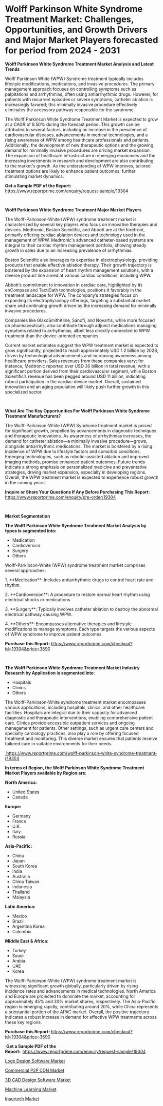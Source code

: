 <p><h1>Wolff Parkinson White Syndrome Treatment Market: Challenges, Opportunities, and Growth Drivers and Major Market Players forecasted for period from 2024 - 2031</h1></p><p><strong>Wolff Parkinson White Syndrome Treatment Market Analysis and Latest Trends</strong></p>
<p><p>Wolff Parkinson White (WPW) Syndrome treatment typically includes lifestyle modifications, medications, and invasive procedures. The primary management approach focuses on controlling symptoms such as palpitations and arrhythmias, often using antiarrhythmic drugs. However, for patients with recurrent episodes or severe symptoms, catheter ablation is increasingly favored; this minimally invasive procedure effectively eliminates the accessory pathway responsible for the syndrome.</p><p>The Wolff Parkinson White Syndrome Treatment Market is expected to grow at a CAGR of 8.50% during the forecast period. This growth can be attributed to several factors, including an increase in the prevalence of cardiovascular diseases, advancements in medical technologies, and a rising awareness of WPW among healthcare professionals and patients. Additionally, the development of new therapeutic options and the growing demand for minimally invasive procedures are driving market expansion. The expansion of healthcare infrastructure in emerging economies and the increasing investments in research and development are also contributing to the market's growth. As the understanding of WPW improves, tailored treatment options are likely to enhance patient outcomes, further stimulating market dynamics.</p></p>
<p><strong>Get a Sample PDF of the Report:&nbsp;</strong> <a href="https://www.reportprime.com/enquiry/request-sample/19304?utm_campaign=1862&utm_medium=2&utm_source=Github&utm_content=ia&utm_term=22112024&utm_id=wolff-parkinson-white-syndrome-treatment">https://www.reportprime.com/enquiry/request-sample/19304</a></p>
<p>&nbsp;</p>
<p><strong>Wolff Parkinson White Syndrome Treatment Major Market Players</strong></p>
<p><p>The Wolff-Parkinson-White (WPW) syndrome treatment market is characterized by several key players who focus on innovative therapies and devices. Medtronic, Boston Scientific, and Abbott are at the forefront, primarily offering cardiac ablation devices and technology used in the management of WPW. Medtronic's advanced catheter-based systems are integral to their cardiac rhythm management portfolio, showing steady growth in sales due to an increasing prevalence of arrhythmias.</p><p>Boston Scientific also leverages its expertise in electrophysiology, providing products that enable effective ablation therapy. Their growth trajectory is bolstered by the expansion of heart rhythm management solutions, with a diverse product line aimed at various cardiac conditions, including WPW.</p><p>Abbott’s commitment to innovation in cardiac care, highlighted by its enCompass and TactiCath technologies, positions it favorably in the treatment landscape for WPW. The company’s strategies focus on expanding its electrophysiology offerings, targeting a substantial market share and continuing growth driven by the increasing demand for minimally invasive procedures.</p><p>Companies like GlaxoSmithKline, Sanofi, and Novartis, while more focused on pharmaceuticals, also contribute through adjunct medications managing symptoms related to arrhythmias, albeit less directly connected to WPW treatment than the device-oriented companies.</p><p>Current market estimates suggest the WPW treatment market is expected to grow significantly, projected to reach approximately USD 1.2 billion by 2028, driven by technological advancements and increasing awareness among healthcare providers. Sales revenues from these companies vary; for instance, Medtronic reported over USD 30 billion in total revenue, with a significant portion derived from their cardiovascular segment, while Boston Scientific’s revenue has been pegged around USD 11 billion, indicating robust participation in the cardiac device market. Overall, sustained innovation and an aging population will likely push further growth in this specialized sector.</p></p>
<p>&nbsp;</p>
<p><strong>What Are The Key Opportunities For Wolff Parkinson White Syndrome Treatment Manufacturers?</strong></p>
<p><p>The Wolff-Parkinson-White (WPW) Syndrome treatment market is poised for significant growth, propelled by advancements in diagnostic techniques and therapeutic innovations. As awareness of arrhythmias increases, the demand for catheter ablation—a minimally invasive procedure—grows, alongside antiarrhythmic medications. The market is bolstered by a rising incidence of WPW due to lifestyle factors and comorbid conditions. Emerging technologies, such as robotic-assisted ablation and improved imaging methods, promise enhanced patient outcomes. Future trends indicate a strong emphasis on personalized medicine and preventative strategies, driving market expansion, especially in developing regions. Overall, the WPW treatment market is expected to experience robust growth in the coming years.</p></p>
<p><strong>Inquire or Share Your Questions If Any Before Purchasing This Report:</strong> <a href="https://www.reportprime.com/enquiry/pre-order/19304?utm_campaign=1862&utm_medium=2&utm_source=Github&utm_content=ia&utm_term=22112024&utm_id=wolff-parkinson-white-syndrome-treatment">https://www.reportprime.com/enquiry/pre-order/19304</a></p>
<p>&nbsp;</p>
<p><strong>Market Segmentation</strong></p>
<p><strong>The Wolff Parkinson White Syndrome Treatment Market Analysis by types is segmented into:</strong></p>
<p><ul><li>Medication</li><li>Cardioversion</li><li>Surgery</li><li>Others</li></ul></p>
<p><p>Wolff-Parkinson-White (WPW) syndrome treatment market comprises several approaches: </p><p>1. **Medication**: Includes antiarrhythmic drugs to control heart rate and rhythm. </p><p>2. **Cardioversion**: A procedure to restore normal heart rhythm using electrical shocks or medications.</p><p>3. **Surgery**: Typically involves catheter ablation to destroy the abnormal electrical pathway causing WPW.</p><p>4. **Others**: Encompasses alternative therapies and lifestyle modifications to manage symptoms. Each type targets the various aspects of WPW syndrome to improve patient outcomes.</p></p>
<p><strong>Purchase this Report:&nbsp;</strong><a href="https://www.reportprime.com/checkout?id=19304&price=3590&utm_campaign=1862&utm_medium=2&utm_source=Github&utm_content=ia&utm_term=22112024&utm_id=wolff-parkinson-white-syndrome-treatment">https://www.reportprime.com/checkout?id=19304&price=3590</a></p>
<p>&nbsp;</p>
<p><strong>The Wolff Parkinson White Syndrome Treatment Market Industry Research by Application is segmented into:</strong></p>
<p><ul><li>Hospitals</li><li>Clinics</li><li>Others</li></ul></p>
<p><p>The Wolff-Parkinson-White syndrome treatment market encompasses various applications, including hospitals, clinics, and other healthcare facilities. Hospitals are integral due to their capacity for advanced diagnostic and therapeutic interventions, enabling comprehensive patient care. Clinics provide accessible outpatient services and ongoing management for patients. Other settings, such as urgent care centers and specialty cardiology practices, also play a role by offering focused treatment and monitoring. This diverse market ensures that patients receive tailored care in suitable environments for their needs.</p></p>
<p><a href="https://www.reportprime.com/wolff-parkinson-white-syndrome-treatment-r19304?utm_campaign=1862&utm_medium=2&utm_source=Github&utm_content=ia&utm_term=22112024&utm_id=wolff-parkinson-white-syndrome-treatment">&nbsp;https://www.reportprime.com/wolff-parkinson-white-syndrome-treatment-r19304</a></p>
<p><strong>In terms of Region, the Wolff Parkinson White Syndrome Treatment Market Players available by Region are:</strong></p>
<p>
    <p> <strong> North America: </strong>
        <ul>
            <li>United States</li>
            <li>Canada</li>
        </ul>
        </p> 
    <p> <strong> Europe: </strong>
        <ul>
            <li>Germany</li>
            <li>France</li>
            <li>U.K.</li>
            <li>Italy</li>
            <li>Russia</li>
        </ul>
        </p> 
    <p> <strong> Asia-Pacific: </strong>
        <ul>
            <li>China</li>
            <li>Japan</li>
            <li>South Korea</li>
            <li>India</li>
            <li>Australia</li>
            <li>China Taiwan</li>
            <li>Indonesia</li>
            <li>Thailand</li>
            <li>Malaysia</li>
        </ul>
        </p> 
    <p> <strong> Latin America: </strong>
        <ul>
            <li>Mexico</li>
            <li>Brazil</li>
            <li>Argentina Korea</li>
            <li>Colombia</li>
        </ul>
        </p> 
    <p> <strong> Middle East & Africa: </strong>
        <ul>
            <li>Turkey</li>
            <li>Saudi</li>
            <li>Arabia</li>
            <li>UAE</li>
            <li>Korea</li>
        </ul>
    </p>
    </p>
<p><p>The Wolff-Parkinson-White (WPW) syndrome treatment market is witnessing significant growth globally, particularly driven by rising incidence rates and advancements in medical technologies. North America and Europe are projected to dominate the market, accounting for approximately 45% and 30% market shares, respectively. The Asia-Pacific region is emerging rapidly, contributing around 20%, while China represents a substantial portion of the APAC market. Overall, the positive trajectory indicates a robust increase in demand for effective WPW treatments across these key regions.</p></p>
<p><strong>Purchase this Report: </strong><a href="https://www.reportprime.com/checkout?id=19304&price=3590&utm_campaign=1862&utm_medium=2&utm_source=Github&utm_content=ia&utm_term=22112024&utm_id=wolff-parkinson-white-syndrome-treatment">https://www.reportprime.com/checkout?id=19304&price=3590</a></p>
<p>&nbsp;<strong>Get a Sample PDF of the Report:&nbsp;&nbsp;</strong><a href="https://www.reportprime.com/enquiry/request-sample/19304?utm_campaign=1862&utm_medium=2&utm_source=Github&utm_content=ia&utm_term=22112024&utm_id=wolff-parkinson-white-syndrome-treatment">https://www.reportprime.com/enquiry/request-sample/19304</a></p>
<p><strong></strong></p>
<p><p><a href="https://issuu.com/reportprime-2/docs/logo-design-software-market-size-20_e1758f4ceaff40?utm_campaign=1862&utm_medium=2&utm_source=Github&utm_content=ia&utm_term=22112024&utm_id=wolff-parkinson-white-syndrome-treatment">Logo Design Software Market</a></p><p><a href="https://www.linkedin.com/pulse/in-depth-commercial-p2p-cdn-market-analysis-expansion-potential-a03jc?utm_campaign=1862&utm_medium=2&utm_source=Github&utm_content=ia&utm_term=22112024&utm_id=wolff-parkinson-white-syndrome-treatment">Commercial P2P CDN Market</a></p><p><a href="https://issuu.com/reportprime-2/docs/3d-cad-design-software-market-size-_3e571d00218998?utm_campaign=1862&utm_medium=2&utm_source=Github&utm_content=ia&utm_term=22112024&utm_id=wolff-parkinson-white-syndrome-treatment">3D CAD Design Software Market</a></p><p><a href="https://www.linkedin.com/pulse/machine-learning-market-report-industry-value-revenue-forecast-8dazc?utm_campaign=1862&utm_medium=2&utm_source=Github&utm_content=ia&utm_term=22112024&utm_id=wolff-parkinson-white-syndrome-treatment">Machine Learning Market</a></p><p><a href="https://www.linkedin.com/pulse/insurtech-market-report-offers-financial-analysis-major-competitors-lg8ue?utm_campaign=1862&utm_medium=2&utm_source=Github&utm_content=ia&utm_term=22112024&utm_id=wolff-parkinson-white-syndrome-treatment">Insurtech Market</a></p></p>